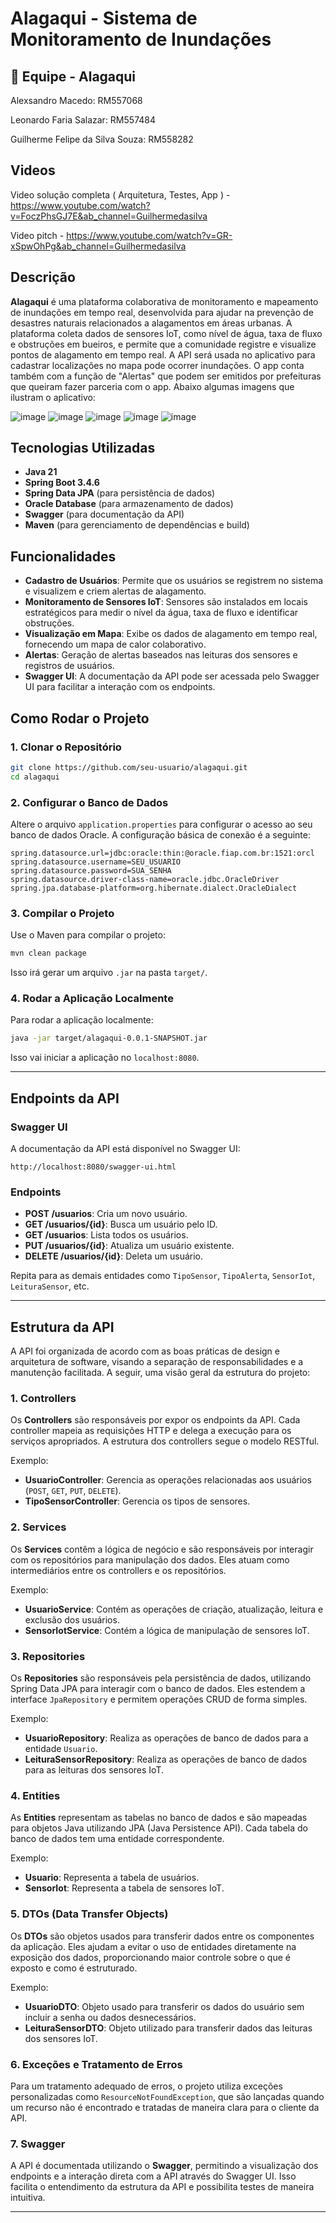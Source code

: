 
# Alagaqui - Sistema de Monitoramento de Inundações

## 👤 Equipe - Alagaqui

Alexsandro Macedo: RM557068

Leonardo Faria Salazar: RM557484

Guilherme Felipe da Silva Souza: RM558282

## Videos 

Video solução completa ( Arquitetura, Testes, App ) - https://www.youtube.com/watch?v=FoczPhsGJ7E&ab_channel=Guilhermedasilva

Video pitch - https://www.youtube.com/watch?v=GR-xSpwOhPg&ab_channel=Guilhermedasilva

## Descrição

**Alagaqui** é uma plataforma colaborativa de monitoramento e mapeamento de inundações em tempo real, desenvolvida para ajudar na prevenção de desastres naturais relacionados a alagamentos em áreas urbanas. A plataforma coleta dados de sensores IoT, como nível de água, taxa de fluxo e obstruções em bueiros, e permite que a comunidade registre e visualize pontos de alagamento em tempo real. A API será usada no aplicativo para cadastrar localizações no mapa pode ocorrer inundações. O app conta também com a função de "Alertas" que podem ser emitidos por prefeituras que queiram fazer parceria com o app. Abaixo algumas imagens que ilustram o aplicativo:

![image](https://github.com/user-attachments/assets/6d304771-9b52-40c9-8f12-aa2f7521a283)
![image](https://github.com/user-attachments/assets/63b9db8c-a5d9-49d2-9fc1-fffc2c962f3f)
![image](https://github.com/user-attachments/assets/af99d90c-bcbc-43a9-ae62-047c8f70354a)
![image](https://github.com/user-attachments/assets/ff6d3d40-d0b6-4447-b120-03349191599c)
![image](https://github.com/user-attachments/assets/addbfa51-f244-4eb2-92d3-009d0d12562d)

## Tecnologias Utilizadas

- **Java 21**
- **Spring Boot 3.4.6**
- **Spring Data JPA** (para persistência de dados)
- **Oracle Database** (para armazenamento de dados)
- **Swagger** (para documentação da API)
- **Maven** (para gerenciamento de dependências e build)

## Funcionalidades

- **Cadastro de Usuários**: Permite que os usuários se registrem no sistema e visualizem e criem alertas de alagamento.
- **Monitoramento de Sensores IoT**: Sensores são instalados em locais estratégicos para medir o nível da água, taxa de fluxo e identificar obstruções.
- **Visualização em Mapa**: Exibe os dados de alagamento em tempo real, fornecendo um mapa de calor colaborativo.
- **Alertas**: Geração de alertas baseados nas leituras dos sensores e registros de usuários.
- **Swagger UI**: A documentação da API pode ser acessada pelo Swagger UI para facilitar a interação com os endpoints.

## Como Rodar o Projeto

### 1. Clonar o Repositório

```bash
git clone https://github.com/seu-usuario/alagaqui.git
cd alagaqui
```

### 2. Configurar o Banco de Dados

Altere o arquivo `application.properties` para configurar o acesso ao seu banco de dados Oracle. A configuração básica de conexão é a seguinte:

```properties
spring.datasource.url=jdbc:oracle:thin:@oracle.fiap.com.br:1521:orcl
spring.datasource.username=SEU_USUARIO
spring.datasource.password=SUA_SENHA
spring.datasource.driver-class-name=oracle.jdbc.OracleDriver
spring.jpa.database-platform=org.hibernate.dialect.OracleDialect
```

### 3. Compilar o Projeto

Use o Maven para compilar o projeto:

```bash
mvn clean package
```

Isso irá gerar um arquivo `.jar` na pasta `target/`.

### 4. Rodar a Aplicação Localmente

Para rodar a aplicação localmente:

```bash
java -jar target/alagaqui-0.0.1-SNAPSHOT.jar
```

Isso vai iniciar a aplicação no `localhost:8080`.

---

## Endpoints da API

### Swagger UI

A documentação da API está disponível no Swagger UI:

```
http://localhost:8080/swagger-ui.html
```

### Endpoints

- **POST /usuarios**: Cria um novo usuário.
- **GET /usuarios/{id}**: Busca um usuário pelo ID.
- **GET /usuarios**: Lista todos os usuários.
- **PUT /usuarios/{id}**: Atualiza um usuário existente.
- **DELETE /usuarios/{id}**: Deleta um usuário.

Repita para as demais entidades como `TipoSensor`, `TipoAlerta`, `SensorIot`, `LeituraSensor`, etc.

---

## Estrutura da API

A API foi organizada de acordo com as boas práticas de design e arquitetura de software, visando a separação de responsabilidades e a manutenção facilitada. A seguir, uma visão geral da estrutura do projeto:

### 1. **Controllers**

Os **Controllers** são responsáveis por expor os endpoints da API. Cada controller mapeia as requisições HTTP e delega a execução para os serviços apropriados. A estrutura dos controllers segue o modelo RESTful.

Exemplo:
- **UsuarioController**: Gerencia as operações relacionadas aos usuários (`POST`, `GET`, `PUT`, `DELETE`).
- **TipoSensorController**: Gerencia os tipos de sensores.

### 2. **Services**

Os **Services** contêm a lógica de negócio e são responsáveis por interagir com os repositórios para manipulação dos dados. Eles atuam como intermediários entre os controllers e os repositórios.

Exemplo:
- **UsuarioService**: Contém as operações de criação, atualização, leitura e exclusão dos usuários.
- **SensorIotService**: Contém a lógica de manipulação de sensores IoT.

### 3. **Repositories**

Os **Repositories** são responsáveis pela persistência de dados, utilizando Spring Data JPA para interagir com o banco de dados. Eles estendem a interface `JpaRepository` e permitem operações CRUD de forma simples.

Exemplo:
- **UsuarioRepository**: Realiza as operações de banco de dados para a entidade `Usuario`.
- **LeituraSensorRepository**: Realiza as operações de banco de dados para as leituras dos sensores IoT.

### 4. **Entities**

As **Entities** representam as tabelas no banco de dados e são mapeadas para objetos Java utilizando JPA (Java Persistence API). Cada tabela do banco de dados tem uma entidade correspondente.

Exemplo:
- **Usuario**: Representa a tabela de usuários.
- **SensorIot**: Representa a tabela de sensores IoT.

### 5. **DTOs (Data Transfer Objects)**

Os **DTOs** são objetos usados para transferir dados entre os componentes da aplicação. Eles ajudam a evitar o uso de entidades diretamente na exposição dos dados, proporcionando maior controle sobre o que é exposto e como é estruturado.

Exemplo:
- **UsuarioDTO**: Objeto usado para transferir os dados do usuário sem incluir a senha ou dados desnecessários.
- **LeituraSensorDTO**: Objeto utilizado para transferir dados das leituras dos sensores IoT.

### 6. **Exceções e Tratamento de Erros**

Para um tratamento adequado de erros, o projeto utiliza exceções personalizadas como `ResourceNotFoundException`, que são lançadas quando um recurso não é encontrado e tratadas de maneira clara para o cliente da API.

### 7. **Swagger**

A API é documentada utilizando o **Swagger**, permitindo a visualização dos endpoints e a interação direta com a API através do Swagger UI. Isso facilita o entendimento da estrutura da API e possibilita testes de maneira intuitiva.

---
